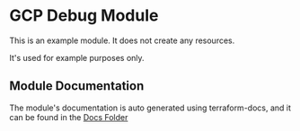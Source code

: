 # GCP Debug Module

This is an example module. It does not create any resources. 

It's used for example purposes only.

## Module Documentation

The module's documentation is auto generated using terraform-docs, and it can be found in the [Docs Folder](docs/README.md)
